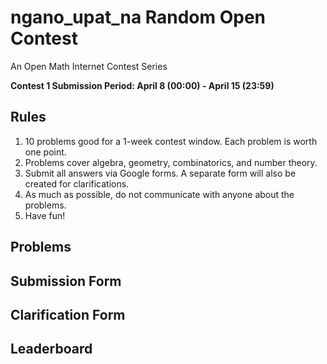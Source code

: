 # ngano_upat_na Random Open Contest
An Open Math Internet Contest Series

**Contest 1 Submission Period: April 8 (00:00) - April 15 (23:59)**

## Rules
1. 10 problems good for a 1-week contest window. Each problem is worth one point.
2. Problems cover algebra, geometry, combinatorics, and number theory.
3. Submit all answers via Google forms. A separate form will also be created for clarifications.
4. As much as possible, do not communicate with anyone about the problems.
5. Have fun!

## Problems

## Submission Form

## Clarification Form

## Leaderboard
